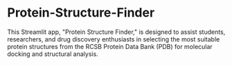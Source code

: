 # Protein-Structure-Finder
This Streamlit app, "Protein Structure Finder," is designed to assist students, researchers, and drug discovery enthusiasts in selecting the most suitable protein structures from the RCSB Protein Data Bank (PDB) for molecular docking and structural analysis.
